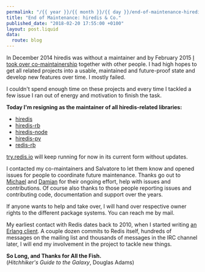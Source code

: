 ```yaml
---
permalink: "/{{ year }}/{{ month }}/{{ day }}/end-of-maintenance-hiredis-co"
title: "End of Maintenance: hiredis & Co."
published_date: "2018-02-20 17:55:00 +0100"
layout: post.liquid
data:
  route: blog
---
```


In December 2014 hiredis was without a maintainer
and by February 2015 [I took over co-maintainership](/2015/02/09/hiredis-is-up-to-date/) together with other people.
I had high hopes to get all related projects into a usable, maintained and future-proof state and develop new features over time. I mostly failed.

I couldn't spend enough time on these projects and every time I tackled a few issue I ran out of energy and motivation to finish the task.

**Today I'm resigning as the maintainer of all hiredis-related libraries:**

* [hiredis](https://github.com/redis/hiredis)
* [hiredis-rb](https://github.com/redis/hiredis-rb)
* [hiredis-node](https://github.com/redis/hiredis-node)
* [hiredis-py](https://github.com/redis/hiredis-py/)
* [redis-rb](https://github.com/redis/redis-rb/)

[try.redis.io](http://try.redis.io/) will keep running for now in its current form without updates.

I contacted my co-maintainers and Salvatore to let them know and opened issues for people to coordinate future maintenance.
Thanks go out to [Michael](https://github.com/michael-grunder) and [Damian](https://github.com/djanowski) for their ongoing effort, help with issues and contributions.
Of course also thanks to those people reporting issues and contributing code, documentation and support over the years.


If anyone wants to help and take over, I will hand over respective owner rights to the different package systems.
You can reach me by mail.

My earliest contact with Redis dates back to 2010, when I started writing [an Erlang client](https://github.com/badboy/redis.erl).
A couple dozen commits to Redis itself, hundreds of messages on the mailing list and thousands of messages in the IRC channel later, I will end my involvement in the project to tackle new things.

**So Long, and Thanks for All the Fish.**  
(*Hitchhiker's Guide to the Galaxy*, Douglas Adams)
